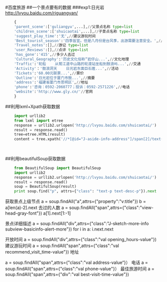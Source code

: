 
#百度旅游
##一个景点要有的数据
###exp1:日光岩 http://lvyou.baidu.com/riguangyan/
```python
	{
	'parent_scene':['guliangyu',...],//父景点名称 type=list
	'children_scene':['shuicaotai',...],//子景点名称 type=list
	'suggest_play_time':'无',//建议游玩时间
	'Best_tourist_season':'四季皆宜。但是八月份是台风季，出游需要注意安全。',//建议游玩季节
    'Travel_notes':[],//游记 type=list
    'user_Reviews':[],//点评 type=list
    'has_gone':'415',//多少人去过
    'Cultural_Geography':'历史文化俗称“岩仔山...',//文化地理
    'Traffic':'轮船    从鹭江道中山路的轮渡站坐船到鼓浪屿...',//交通
    'Activity'：'鼓浪洞天    日光岩东面巨石匾...',//活动
    'Tickets':'60.00元联票...',//票价
    'Outline':'日光岩位于厦门市鼓...',//摘要
    'address':'福建省厦门市思明区',//地址
    'phone':'咨询：0592-2060777；投诉：0592-2571226',//电话
    'website':'http://www.gly.cn/'//官网
    }
```


##利用lxml+Xpath获取数据
```python
    import urllib2
    from lxml import etree
    response = urllib2.urlopen('http://lvyou.baidu.com/shuicaotai/')
    result = response.read()
    tree=etree.HTML(result)
    content = tree.xpath('//*[@id="J-aside-info-address"]/span[2]/text()')
    
    
```
##利用beautifulSoup获取数据

```python
    from BeautifulSoup import BeautifulSoup
    import urllib2
    response = urllib2.urlopen('http://lvyou.baidu.com/shuicaotai/')
    result = response.read()
    soup = BeautifulSoup(result)
    print soup.find("p", attrs={"class": "text-p text-desc-p"}).next
```

获取景点上级节点
a = soup.findAll("a",attrs={"property":"v:title"})
b = a[len(a)-2].next
去过的人数
a = soup.findAll("span",attrs={"class":"view-head-gray-font"})
a[1].next[1:-1]

景点详细描述
a = soup.findAll("div",attrs={"class":"J-sketch-more-info subview-basicinfo-alert-more"})
for i in a:
    i.next.next

开放时间
a = soup.findAll("div",attrs={"class":"val opening_hours-value"})
建议游玩时间
a = soup.findAll("span",attrs={"class":"val recommend_visit_time-value"})
地址

a = soup.findAll("span",attrs={"class":"val address-value“}）
电话
a = soup.findAll("span",attrs={"class":"val phone-value"}）
最佳旅游时间
a = soup.findAll("span",attrs={"div":"val best-visit-time-value"})
